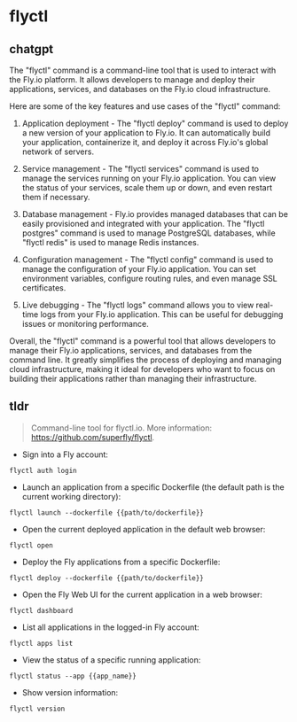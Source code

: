 # flyctl 
## chatgpt 
The "flyctl" command is a command-line tool that is used to interact with the Fly.io platform. It allows developers to manage and deploy their applications, services, and databases on the Fly.io cloud infrastructure.

Here are some of the key features and use cases of the "flyctl" command:

1. Application deployment - The "flyctl deploy" command is used to deploy a new version of your application to Fly.io. It can automatically build your application, containerize it, and deploy it across Fly.io's global network of servers.

2. Service management - The "flyctl services" command is used to manage the services running on your Fly.io application. You can view the status of your services, scale them up or down, and even restart them if necessary.

3. Database management - Fly.io provides managed databases that can be easily provisioned and integrated with your application. The "flyctl postgres" command is used to manage PostgreSQL databases, while "flyctl redis" is used to manage Redis instances.

4. Configuration management - The "flyctl config" command is used to manage the configuration of your Fly.io application. You can set environment variables, configure routing rules, and even manage SSL certificates.

5. Live debugging - The "flyctl logs" command allows you to view real-time logs from your Fly.io application. This can be useful for debugging issues or monitoring performance.

Overall, the "flyctl" command is a powerful tool that allows developers to manage their Fly.io applications, services, and databases from the command line. It greatly simplifies the process of deploying and managing cloud infrastructure, making it ideal for developers who want to focus on building their applications rather than managing their infrastructure. 

## tldr 
 
> Command-line tool for flyctl.io.
> More information: <https://github.com/superfly/flyctl>.

- Sign into a Fly account:

`flyctl auth login`

- Launch an application from a specific Dockerfile (the default path is the current working directory):

`flyctl launch --dockerfile {{path/to/dockerfile}}`

- Open the current deployed application in the default web browser:

`flyctl open`

- Deploy the Fly applications from a specific Dockerfile:

`flyctl deploy --dockerfile {{path/to/dockerfile}}`

- Open the Fly Web UI for the current application in a web browser:

`flyctl dashboard`

- List all applications in the logged-in Fly account:

`flyctl apps list`

- View the status of a specific running application:

`flyctl status --app {{app_name}}`

- Show version information:

`flyctl version`
